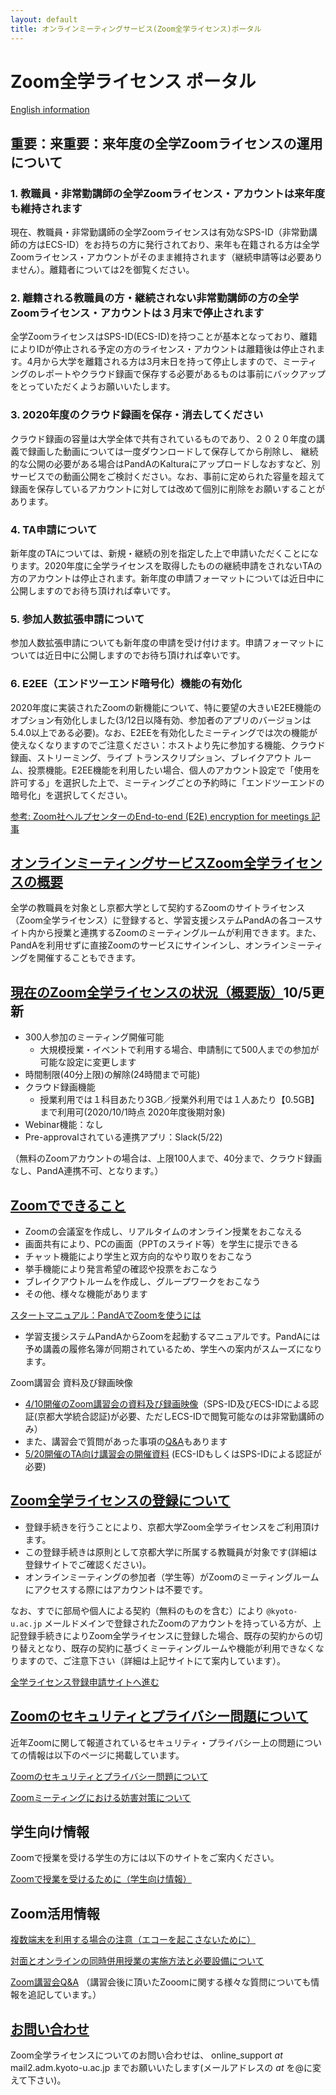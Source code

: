 ```yaml
---
layout: default
title: オンラインミーティングサービス(Zoom全学ライセンス)ポータル 
---
```


# Zoom全学ライセンス ポータル
[English information](zoom_en)

## <a id="anch00">重要：来重要：来年度の全学Zoomライセンスの運用について</a>
### 1. 教職員・非常勤講師の全学Zoomライセンス・アカウントは来年度も維持されます
現在、教職員・非常勤講師の全学Zoomライセンスは有効なSPS-ID（非常勤講師の方はECS-ID）をお持ちの方に発行されており、来年も在籍される方は全学Zoomライセンス・アカウントがそのまま維持されます（継続申請等は必要ありません）。離籍者については2を御覧ください。
### 2. 離籍される教職員の方・継続されない非常勤講師の方の全学Zoomライセンス・アカウントは３月末で停止されます
全学ZoomライセンスはSPS-ID(ECS-ID)を持つことが基本となっており、離籍によりIDが停止される予定の方のライセンス・アカウントは離籍後は停止されます。4月から大学を離籍される方は3月末日を持って停止しますので、ミーティングのレポートやクラウド録画で保存する必要があるものは事前にバックアップをとっていただくようお願いいたします。
### 3. 2020年度のクラウド録画を保存・消去してください
クラウド録画の容量は大学全体で共有されているものであり、２０２０年度の講義で録画した動画については一度ダウンロードして保存してから削除し、 継続的な公開の必要がある場合はPandAのKalturaにアップロードしなおすなど、別サービスでの動画公開をご検討ください。なお、事前に定められた容量を超えて録画を保存しているアカウントに対しては改めて個別に削除をお願いすることがあります。
### 4. TA申請について
新年度のTAについては、新規・継続の別を指定した上で申請いただくことになります。2020年度に全学ライセンスを取得したものの継続申請をされないTAの方のアカウントは停止されます。新年度の申請フォーマットについては近日中に公開しますのでお待ち頂ければ幸いです。

### 5. 参加人数拡張申請について
参加人数拡張申請についても新年度の申請を受け付けます。申請フォーマットについては近日中に公開しますのでお待ち頂ければ幸いです。

### 6. E2EE（エンドツーエンド暗号化）機能の有効化
2020年度に実装されたZoomの新機能について、特に要望の大きいE2EE機能のオプション有効化しました(3/12日以降有効、参加者のアプリのバージョンは5.4.0以上である必要)。なお、E2EEを有効化したミーティングでは次の機能が使えなくなりますのでご注意ください：ホストより先に参加する機能、クラウド録画、ストリーミング、ライブ トランスクリプション、ブレイクアウト ルーム、投票機能。E2EE機能を利用したい場合、個人のアカウント設定で「使用を許可する」を選択した上で、ミーティングごとの予約時に「エンドツーエンドの暗号化」を選択してください。

[参考: Zoom社ヘルプセンターのEnd-to-end (E2E) encryption for meetings 記事](https://support.zoom.us/hc/ja/articles/360048660871-End-to-end-E2E-encryption-for-meetings)


<a id="anch01"></a>
## <a href="#anch01">オンラインミーティングサービスZoom全学ライセンスの概要</a>

全学の教職員を対象とし京都大学として契約するZoomのサイトライセンス（Zoom全学ライセンス）に登録すると、学習支援システムPandAの各コースサイト内から授業と連携するZoomのミーティングルームが利用できます。また、PandAを利用せずに直接Zoomのサービスにサインインし、オンラインミーティングを開催することもできます。

<a id="anch02"></a>
## <a href="#anch02">現在のZoom全学ライセンスの状況（概要版）</a>10/5更新
- 300人参加のミーティング開催可能
  - 大規模授業・イベントで利用する場合、申請制にて500人までの参加が可能な設定に変更します
- 時間制限(40分上限)の解除(24時間まで可能)
- クラウド録画機能
  - 授業利用では１科目あたり3GB／授業外利用では１人あたり【0.5GB】まで利用可(2020/10/1時点 2020年度後期対象)
- Webinar機能：なし
- Pre-approvalされている連携アプリ：Slack(5/22)

（無料のZoomアカウントの場合は、上限100人まで、40分まで、クラウド録画なし、PandA連携不可、となります。）

<!-- その他詳細なオプションについては以下 -->

<a id="anch03"></a>
## <a href="#anch03">Zoomでできること</a>
- Zoomの会議室を作成し、リアルタイムのオンライン授業をおこなえる
- 画面共有により、PCの画面（PPTのスライド等）を学生に提示できる
- チャット機能により学生と双方向的なやり取りをおこなう
- 挙手機能により発言希望の確認や投票をおこなう
- ブレイクアウトルームを作成し、グループワークをおこなう
- その他、様々な機能があります

[スタートマニュアル：PandAでZoomを使うには](https://www.iimc.kyoto-u.ac.jp/ja/services/lms/#panda-zoom)
- 学習支援システムPandAからZoomを起動するマニュアルです。PandAには予め講義の履修名簿が同期されているため、学生への案内がスムーズになります。

Zoom講習会 資料及び録画映像
- [4/10開催のZoom講習会の資料及び録画映像](https://kubar.rd.iimc.kyoto-u.ac.jp/zoom/resources.html)（SPS-ID及びECS-IDによる認証(京都大学統合認証)が必要、ただしECS-IDで閲覧可能なのは非常勤講師のみ）
- また、講習会で質問があった事項の[Q&A](https://kubar.rd.iimc.kyoto-u.ac.jp/zoom/qa.html)もあります
- [5/20開催のTA向け講習会の開催資料](https://kubar.rd.iimc.kyoto-u.ac.jp/zoom/all/ta-presentation0520.pdf) (ECS-IDもしくはSPS-IDによる認証が必要)

<a id="anch04"></a>
## <a href="#anch04">Zoom全学ライセンスの登録について</a>

- 登録手続きを行うことにより、京都大学Zoom全学ライセンスをご利用頂けます。
- この登録手続きは原則として京都大学に所属する教職員が対象です(詳細は登録サイトでご確認ください)。
- オンラインミーティングの参加者（学生等）がZoomのミーティングルームにアクセスする際にはアカウントは不要です。

なお、すでに部局や個人による契約（無料のものを含む）により `@kyoto-u.ac.jp` メールドメインで登録されたZoomのアカウントを持っている方が、上記登録手続きによりZoom全学ライセンスに登録した場合、既存の契約からの切り替えとなり、既存の契約に基づくミーティングルームや機能が利用できなくなりますので、ご注意下さい（詳細は上記サイトにて案内しています）。

[全学ライセンス登録申請サイトへ進む](https://kubar.rd.iimc.kyoto-u.ac.jp/zoom/)

<a id="anch05"></a>
## <a href="#anch05">Zoomのセキュリティとプライバシー問題について</a>
近年Zoomに関して報道されているセキュリティ・プライバシー上の問題についての情報は以下のページに掲載しています。

[Zoomのセキュリティとプライバシー問題について](zoom-security)

[Zoomミーティングにおける妨害対策について](zoom-security-action)

<a id="anch06"></a>
## 学生向け情報
Zoomで授業を受ける学生の方には以下のサイトをご案内ください。

[Zoomで授業を受けるために（学生向け情報）](zoom-student)

<a id="anch07"></a>
## Zoom活用情報

[複数端末を利用する場合の注意（エコーを起こさないために）](zoom-audio-echo)

[対面とオンラインの同時併用授業の実施方法と必要設備について](zoom-hybrid-use)

[Zoom講習会Q&A](https://kubar.rd.iimc.kyoto-u.ac.jp/zoom/qa.html) （講習会後に頂いたZooomに関する様々な質問についても情報を追記しています。）

<a id="anch09"></a>
## <a href="#anch09">お問い合わせ</a>

Zoom全学ライセンスについてのお問い合わせは、 online_support _at_ mail2.adm.kyoto-u.ac.jp までお願いいたします(メールアドレスの _at_ を@に変えて下さい)。 

